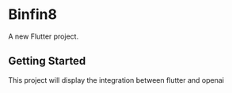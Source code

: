 # Binfin8

A new Flutter project.

## Getting Started

This project will display the integration between flutter and openai